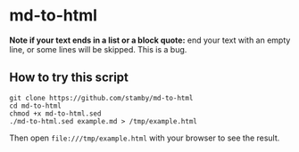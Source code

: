 # md-to-html

**Note if your text ends in a list or a block quote:** end your text with an empty line, or some lines will be skipped. This is a bug.

## How to try this script

```shell
git clone https://github.com/stamby/md-to-html
cd md-to-html
chmod +x md-to-html.sed
./md-to-html.sed example.md > /tmp/example.html
```

Then open `file:///tmp/example.html` with your browser to see the result.
